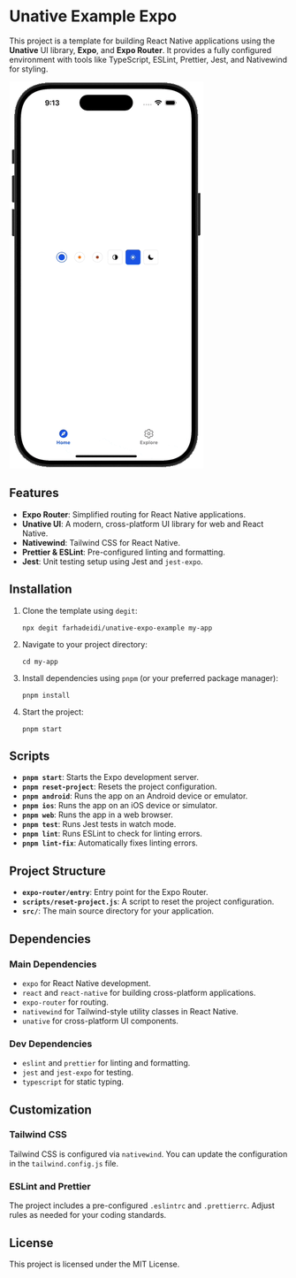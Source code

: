 # Unative Example Expo

This project is a template for building React Native applications using the **Unative** UI library, **Expo**, and **Expo Router**. It provides a fully configured environment with tools like TypeScript, ESLint, Prettier, Jest, and Nativewind for styling.

![Demo of Unative Example Expo](./screenshot.gif)

## Features

- **Expo Router**: Simplified routing for React Native applications.
- **Unative UI**: A modern, cross-platform UI library for web and React Native.
- **Nativewind**: Tailwind CSS for React Native.
- **Prettier & ESLint**: Pre-configured linting and formatting.
- **Jest**: Unit testing setup using Jest and `jest-expo`.

## Installation

1. Clone the template using `degit`:

   ```
   npx degit farhadeidi/unative-expo-example my-app
   ```

2. Navigate to your project directory:

   ```
   cd my-app
   ```

3. Install dependencies using `pnpm` (or your preferred package manager):

   ```
   pnpm install
   ```

4. Start the project:
   ```
   pnpm start
   ```

## Scripts

- **`pnpm start`**: Starts the Expo development server.
- **`pnpm reset-project`**: Resets the project configuration.
- **`pnpm android`**: Runs the app on an Android device or emulator.
- **`pnpm ios`**: Runs the app on an iOS device or simulator.
- **`pnpm web`**: Runs the app in a web browser.
- **`pnpm test`**: Runs Jest tests in watch mode.
- **`pnpm lint`**: Runs ESLint to check for linting errors.
- **`pnpm lint-fix`**: Automatically fixes linting errors.

## Project Structure

- **`expo-router/entry`**: Entry point for the Expo Router.
- **`scripts/reset-project.js`**: A script to reset the project configuration.
- **`src/`**: The main source directory for your application.

## Dependencies

### Main Dependencies

- `expo` for React Native development.
- `react` and `react-native` for building cross-platform applications.
- `expo-router` for routing.
- `nativewind` for Tailwind-style utility classes in React Native.
- `unative` for cross-platform UI components.

### Dev Dependencies

- `eslint` and `prettier` for linting and formatting.
- `jest` and `jest-expo` for testing.
- `typescript` for static typing.

## Customization

### Tailwind CSS

Tailwind CSS is configured via `nativewind`. You can update the configuration in the `tailwind.config.js` file.

### ESLint and Prettier

The project includes a pre-configured `.eslintrc` and `.prettierrc`. Adjust rules as needed for your coding standards.

## License

This project is licensed under the MIT License.

